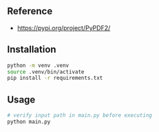 ## Reference
- https://pypi.org/project/PyPDF2/


## Installation
```bash
python -m venv .venv
source .venv/bin/activate
pip install -r requirements.txt
```

## Usage
```bash
# verify input path in main.py before executing
python main.py
```